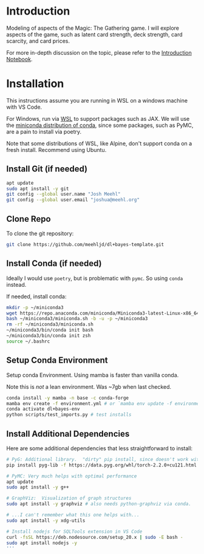 # Introduction

Modeling of aspects of the Magic: The Gathering game.  I will explore aspects of the game, such as latent card strength, deck strength, card scarcity, and card prices.

For more in-depth discussion on the topic, please refer to the [Introduction Notebook](notebooks/00-introduction.ipynb).


# Installation

This instructions assume you are running in WSL on a windows machine with VS Code.  

For Windows, run via [WSL](https://learn.microsoft.com/en-us/windows/wsl/install) to support packages such as JAX.  We will use the [miniconda distribution of conda](https://docs.anaconda.com/miniconda/), since some packages, such as PyMC, are a pain to install via poetry.

Note that some distributions of WSL, like Alpine, don't support conda on a fresh install.  Recommend using Ubuntu.  



## Install Git (if needed)
```bash
apt update
sudo apt install -y git
git config --global user.name "Josh Meehl"
git config --global user.email "joshua@meehl.org"
```

## Clone Repo
To clone the git repository:

```bash
git clone https://github.com/meehljd/dl+bayes-template.git

```

## Install Conda (if needed)

Ideally I would use `poetry`, but is problematic with `pymc`.  So using `conda` instead.

If needed, install conda:
```bash
mkdir -p ~/miniconda3
wget https://repo.anaconda.com/miniconda/Miniconda3-latest-Linux-x86_64.sh -O ~/miniconda3/miniconda.sh
bash ~/miniconda3/miniconda.sh -b -u -p ~/miniconda3
rm -rf ~/miniconda3/miniconda.sh
~/miniconda3/bin/conda init bash
~/miniconda3/bin/conda init zsh
source ~/.bashrc

```

## Setup Conda Environment

Setup conda Environment.  Using mamba is faster than vanilla conda.

Note this is _not_ a lean environment.  Was ~7gb when last checked.

```bash
conda install -y mamba -n base -c conda-forge
mamba env create -f environment.yml # or `mamba env update -f environment.yml`
conda activate dl+bayes-env
python scripts/test_imports.py # test installs
```

## Install Additional Dependencies

Here are some additional dependencies that less straightforward to install:

```bash
# PyG: Additional library.  "dirty" pip install, since doesn't work with conda
pip install pyg-lib -f https://data.pyg.org/whl/torch-2.2.0+cu121.html 

# PyMC: Very much helps with optimal performance
apt update
sudo apt install -y g++

# GraphViz:  Visualization of graph structures
sudo apt install -y graphviz # also needs python-graphviz via conda.

# ...I can't remember what this one helps with...
sudo apt install -y xdg-utils

# Install nodejs for SQLTools extension in VS Code
curl -fsSL https://deb.nodesource.com/setup_20.x | sudo -E bash -
sudo apt install nodejs -y
'''
